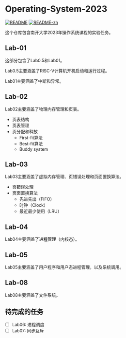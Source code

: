 # Operating-System-2023

[![README](https://img.shields.io/badge/README-English-blue)](./README.md)
[![README-zh](https://img.shields.io/badge/README-%E4%B8%AD%E6%96%87-red)](./README-zh.md)

这个仓库包含南开大学2023年操作系统课程的实验任务。

## Lab-01

这部分包含了Lab0.5和Lab01。

Lab0.5主要涵盖了RISC-V计算机开机启动和运行过程。

Lab01主要涵盖了中断和异常。

## Lab-02

Lab02主要涵盖了物理内存管理和页表。

- 页表结构
- 页表管理
- 页分配和释放
  - First-fit算法
  - Best-fit算法
  - Buddy system

## Lab-03

Lab03主要涵盖了虚拟内存管理、页错误处理和页面置换算法。

- 页错误处理
- 页面置换算法
  - 先进先出（FIFO）
  - 时钟（Clock）
  - 最近最少使用（LRU）

## Lab-04

Lab04主要涵盖了进程管理（内核态）。

## Lab-05

Lab05主要涵盖了用户程序和用户态进程管理，以及系统调用。

## Lab-08

Lab08主要涵盖了文件系统。

## 待完成的任务

- [ ] Lab06: 进程调度
- [ ] Lab07: 同步互斥
